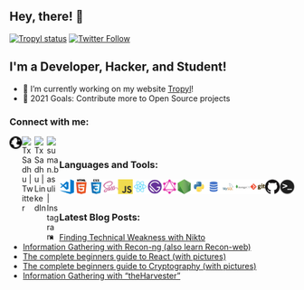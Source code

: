 ## Hey, there! :wave:
[![Tropyl status](https://img.shields.io/website?label=tropyl.com&style=for-the-badge&url=https%3A%2F%2Ftropyl.com)](https://tropyl.com)
[![Twitter Follow](https://img.shields.io/twitter/follow/txsadhu?color=1DA1F2&logo=twitter&style=for-the-badge)](https://twitter.com/intent/follow?original_referer=https%3A%2F%2Fgithub.com%2Ftxsadhu&screen_name=TxSadhu)

## I'm a Developer, Hacker, and Student!

- 🔭 I’m currently working on my website [Tropyl][website]!
- 🥅 2021 Goals: Contribute more to Open Source projects

### Connect with me:

[<img align="left" alt="tropyl.com" width="22px" src="https://raw.githubusercontent.com/iconic/open-iconic/master/svg/globe.svg" />][website]
[<img align="left" alt="TxSadhu | Twitter" width="22px" src="https://cdn.jsdelivr.net/npm/simple-icons@v3/icons/twitter.svg" />][twitter]
[<img align="left" alt="TxSadhu | LinkedIn" width="22px" src="https://cdn.jsdelivr.net/npm/simple-icons@v3/icons/linkedin.svg" />][linkedin]
[<img align="left" alt="suman.basuli | Instagram" width="22px" src="https://cdn.jsdelivr.net/npm/simple-icons@v3/icons/instagram.svg" />][instagram]

<br />

### Languages and Tools:

[<img align="left" alt="Visual Studio Code" width="26px" src="https://raw.githubusercontent.com/github/explore/80688e429a7d4ef2fca1e82350fe8e3517d3494d/topics/visual-studio-code/visual-studio-code.png" />][website]
[<img align="left" alt="HTML5" width="26px" src="https://raw.githubusercontent.com/github/explore/80688e429a7d4ef2fca1e82350fe8e3517d3494d/topics/html/html.png" />][website]
[<img align="left" alt="CSS3" width="26px" src="https://raw.githubusercontent.com/github/explore/80688e429a7d4ef2fca1e82350fe8e3517d3494d/topics/css/css.png" />][website]
[<img align="left" alt="Sass" width="26px" src="https://raw.githubusercontent.com/github/explore/80688e429a7d4ef2fca1e82350fe8e3517d3494d/topics/sass/sass.png" />][website]
[<img align="left" alt="JavaScript" width="26px" src="https://raw.githubusercontent.com/github/explore/80688e429a7d4ef2fca1e82350fe8e3517d3494d/topics/javascript/javascript.png" />][website]
[<img align="left" alt="React" width="26px" src="https://raw.githubusercontent.com/github/explore/80688e429a7d4ef2fca1e82350fe8e3517d3494d/topics/react/react.png" />][website]
[<img align="left" alt="Gatsby" width="26px" src="https://raw.githubusercontent.com/github/explore/e94815998e4e0713912fed477a1f346ec04c3da2/topics/gatsby/gatsby.png" />][website]
[<img align="left" alt="GraphQL" width="26px" src="https://raw.githubusercontent.com/github/explore/80688e429a7d4ef2fca1e82350fe8e3517d3494d/topics/graphql/graphql.png" />][website]
[<img align="left" alt="Node.js" width="26px" src="https://raw.githubusercontent.com/github/explore/80688e429a7d4ef2fca1e82350fe8e3517d3494d/topics/nodejs/nodejs.png" />][website]
[<img align="left" alt="Deno" width="26px" src="https://raw.githubusercontent.com/github/explore/361e2821e2dea67711cde99c9c40ed357061cf27/topics/python/python.png" />][website]
[<img align="left" alt="SQL" width="26px" src="https://raw.githubusercontent.com/github/explore/80688e429a7d4ef2fca1e82350fe8e3517d3494d/topics/sql/sql.png" />][website]
[<img align="left" alt="MySQL" width="26px" src="https://raw.githubusercontent.com/github/explore/80688e429a7d4ef2fca1e82350fe8e3517d3494d/topics/mysql/mysql.png" />][website]
[<img align="left" alt="MongoDB" width="26px" src="https://raw.githubusercontent.com/github/explore/80688e429a7d4ef2fca1e82350fe8e3517d3494d/topics/mongodb/mongodb.png" />][website]
[<img align="left" alt="Git" width="26px" src="https://raw.githubusercontent.com/github/explore/80688e429a7d4ef2fca1e82350fe8e3517d3494d/topics/git/git.png" />][website]
[<img align="left" alt="GitHub" width="26px" src="https://raw.githubusercontent.com/github/explore/78df643247d429f6cc873026c0622819ad797942/topics/github/github.png" />][website]
[<img align="left" alt="Terminal" width="26px" src="https://raw.githubusercontent.com/github/explore/80688e429a7d4ef2fca1e82350fe8e3517d3494d/topics/terminal/terminal.png" />][website]

<br />
<br />


### Latest Blog Posts:

<!-- BLOG-POST-LIST:START -->
- [Finding Technical Weakness with Nikto](https://tropyl.com/finding-technical-weakness-with-nikto/)
- [Information Gathering with Recon-ng (also learn Recon-web)](https://tropyl.com/information-gathering-with-recon-ng/)
- [The complete beginners guide to React (with pictures)](https://tropyl.com/beginners-guide-to-react/)
- [The complete beginners guide to Cryptography (with pictures)](https://tropyl.com/what-is-cryptography/)
- [Information Gathering with “theHarvester”](https://tropyl.com/information-gathering-with-theharvester/)
<!-- BLOG-POST-LIST:END -->

[website]: https://tropyl.com
[twitter]: https://twitter.com/txsadhu
[instagram]: https://instagram.com/suman.basuli
[linkedin]: https://linkedin.com/in/suman-basuli
